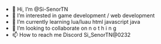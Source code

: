 - 👋 Hi, I’m @Si-SenorTN
- 👀 I’m interested in game development / web development
- 🌱 I’m currently learning lua/luau html javascript java
- 💞️ I’m looking to collaborate on n o t h i n g
- 📫 How to reach me Discord Si_SenorTN@0232

<!---
Si-SenorTN/Si-SenorTN is a ✨ special ✨ repository because its `README.md` (this file) appears on your GitHub profile.
You can click the Preview link to take a look at your changes.
--->
